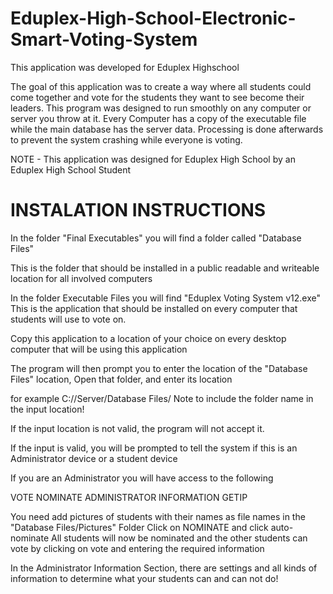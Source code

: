 # Eduplex-High-School-Electronic-Smart-Voting-System
This application was developed for Eduplex Highschool

The goal of this application was to create a way where all students could come together and vote
for the students they want to see become their leaders. 
This program was designed to run smoothly on any computer or server you throw at it.
Every Computer has a copy of the executable file while the main database has the server data. 
Processing is done afterwards to prevent the system crashing while everyone is voting.

NOTE - This application was designed for Eduplex High School by an Eduplex High School Student

# INSTALATION INSTRUCTIONS

In the folder "Final Executables" you will find a folder called "Database Files"

This is the folder that should be installed in a public readable and writeable location for all involved computers

In the folder Executable Files you will find "Eduplex Voting System v12.exe"
This is the application that should be installed on every computer that students will use to vote on.

Copy this application to a location of your choice on every desktop computer that will be using this application

The program will then prompt you to enter the location of the "Database Files" location, Open that folder, and enter its location

for example C://Server/Database Files/
Note to include the folder name in the input location!

If the input location is not valid, the program will not accept it.

If the input is valid, you will be prompted to tell the system if this is an Administrator device or a student device

If you are an Administrator you will have access to the following

VOTE
NOMINATE
ADMINISTRATOR INFORMATION
GETIP

You need add pictures of students with their names as file names in the "Database Files/Pictures" Folder
Click on NOMINATE and click auto-nominate
All students will now be nominated and the other students can vote by clicking on vote and entering the required information

In the Administrator Information Section, there are settings and all kinds of information to determine what your students can and can not do!

